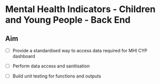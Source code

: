 # Mental Health Indicators - Children and Young People - Back End


## Aim 

- [ ] Provide a standardised way to access data required for MHI CYP dashboard
- [ ] Perform data access and sanitisation 
- [ ] Build unit testing for functions and outputs 

